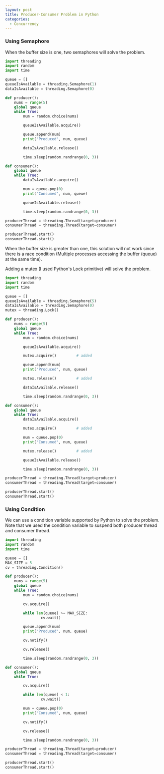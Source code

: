 ```yaml
---
layout: post
title: Producer-Consumer Problem in Python
categories:
  - Concurrency
---
```

### Using Semaphore
When the buffer size is one, two semaphores will solve the problem.
```python
import threading
import random
import time

queue = []
queueIsAvailable = threading.Semaphore(1)
dataIsAvailable = threading.Semaphore(0)

def producer():
    nums = range(5)
    global queue
    while True:
        num = random.choice(nums)

        queueIsAvailable.acquire()

        queue.append(num)
        print("Produced", num, queue)

        dataIsAvailable.release()

        time.sleep(random.randrange(0, 3))

def consumer():
    global queue
    while True:
        dataIsAvailable.acquire()

        num = queue.pop(0)
        print("Consumed", num, queue)

        queueIsAvailable.release()

        time.sleep(random.randrange(0, 3))

producerThread = threading.Thread(target=producer)
consumerThread = threading.Thread(target=consumer)

producerThread.start()
consumerThread.start()
```
When the buffer size is greater than one, this solution will not work since there is a race condition (Multiple processes accessing the buffer (queue) at the same time).

Adding a mutex (I used Python's Lock primitive) will solve the problem.
```python
import threading
import random
import time

queue = []
queueIsAvailable = threading.Semaphore(5)
dataIsAvailable = threading.Semaphore(0)
mutex = threading.Lock()

def producer():
    nums = range(5)
    global queue
    while True:
        num = random.choice(nums)

        queueIsAvailable.acquire()

        mutex.acquire()         # added

        queue.append(num)
        print("Produced", num, queue)

        mutex.release()         # added

        dataIsAvailable.release()

        time.sleep(random.randrange(0, 3))

def consumer():
    global queue
    while True:
        dataIsAvailable.acquire()

        mutex.acquire()         # added

        num = queue.pop(0)
        print("Consumed", num, queue)

        mutex.release()         # added

        queueIsAvailable.release()

        time.sleep(random.randrange(0, 3))

producerThread = threading.Thread(target=producer)
consumerThread = threading.Thread(target=consumer)

producerThread.start()
consumerThread.start()
```
### Using Condition
We can use a condition variable supported by Python to solve the problem. Note that we used the condition variable to suspend both producer thread and consumer thread.
```python
import threading
import random
import time

queue = []
MAX_SIZE = 5
cv = threading.Condition()

def producer():
    nums = range(5)
    global queue
    while True:
        num = random.choice(nums)

        cv.acquire()

        while len(queue) >= MAX_SIZE:
                cv.wait()

        queue.append(num)
        print("Produced", num, queue)

        cv.notify()

        cv.release()

        time.sleep(random.randrange(0, 3))

def consumer():
    global queue
    while True:

        cv.acquire()

        while len(queue) < 1:
                cv.wait()

        num = queue.pop(0)
        print("Consumed", num, queue)

        cv.notify()

        cv.release()

        time.sleep(random.randrange(0, 3))

producerThread = threading.Thread(target=producer)
consumerThread = threading.Thread(target=consumer)

producerThread.start()
consumerThread.start()
```
